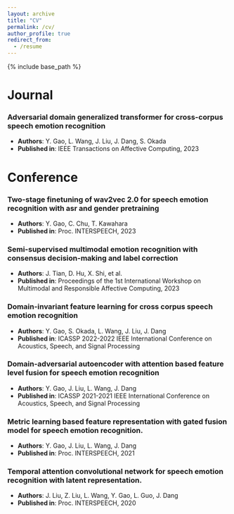 ```yaml
---
layout: archive
title: "CV"
permalink: /cv/
author_profile: true
redirect_from:
  - /resume
---
```


{% include base_path %}

Journal
======
### Adversarial domain generalized transformer for cross-corpus speech emotion recognition
- **Authors**: Y. Gao, L. Wang, J. Liu, J. Dang, S. Okada
- **Published in**: IEEE Transactions on Affective Computing, 2023

Conference
======

### Two-stage finetuning of wav2vec 2.0 for speech emotion recognition with asr and gender pretraining
- **Authors**: Y. Gao, C. Chu, T. Kawahara
- **Published in**: Proc. INTERSPEECH, 2023

### Semi-supervised multimodal emotion recognition with consensus decision-making and label correction
- **Authors**: J. Tian, D. Hu, X. Shi, et al.
- **Published in**: Proceedings of the 1st International Workshop on Multimodal and Responsible Affective Computing, 2023

### Domain-invariant feature learning for cross corpus speech emotion recognition
- **Authors**: Y. Gao, S. Okada, L. Wang, J. Liu, J. Dang
- **Published in**: ICASSP 2022-2022 IEEE International Conference on Acoustics, Speech, and Signal Processing

### Domain-adversarial autoencoder with attention based feature level fusion for speech emotion recognition
- **Authors**: Y. Gao, J. Liu, L. Wang, J. Dang
- **Published in**: ICASSP 2021-2021 IEEE International Conference on Acoustics, Speech, and Signal Processing

### Metric learning based feature representation with gated fusion model for speech emotion recognition.
- **Authors**: Y. Gao, J. Liu, L. Wang, J. Dang
- **Published in**: Proc. INTERSPEECH, 2021

### Temporal attention convolutional network for speech emotion recognition with latent representation.
- **Authors**: J. Liu, Z. Liu, L. Wang, Y. Gao, L. Guo, J. Dang
- **Published in**: Proc. INTERSPEECH, 2020


  
